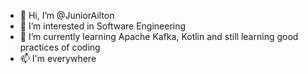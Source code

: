 - 👋 Hi, I’m @JuniorAilton
- 👀 I’m interested in Software Engineering
- 🌱 I’m currently learning Apache Kafka, Kotlin and still learning good practices of coding
- 📫 I'm everywhere

<!---
JuniorAilton/JuniorAilton is a ✨ special ✨ repository because its `README.md` (this file) appears on your GitHub profile.
You can click the Preview link to take a look at your changes.
--->
